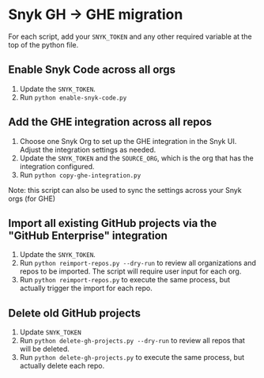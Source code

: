 # Snyk GH -> GHE migration

For each script, add your `SNYK_TOKEN` and any other required variable at the top of the python file.

## Enable Snyk Code across all orgs

1. Update the `SNYK_TOKEN`.
2. Run `python enable-snyk-code.py`

## Add the GHE integration across all repos

1. Choose one Snyk Org to set up the GHE integration in the Snyk UI. Adjust the integration settings as needed.
2. Update the `SNYK_TOKEN` and the `SOURCE_ORG`, which is the org that has the integration configured.
3. Run `python copy-ghe-integration.py`

Note: this script can also be used to sync the settings across your Snyk orgs (for GHE)

## Import all existing GitHub projects via the "GitHub Enterprise" integration

1. Update the `SNYK_TOKEN`.
2. Run `python reimport-repos.py --dry-run` to review all organizations and repos to be imported. The script will require user input for each org.
3. Run `python reimport-repos.py` to execute the same process, but actually trigger the import for each repo.

## Delete old GitHub projects

1. Update `SNYK_TOKEN`
2. Run `python delete-gh-projects.py --dry-run` to review all repos that will be deleted.
3. Run `python delete-gh-projects.py` to execute the same process, but actually delete each repo.
